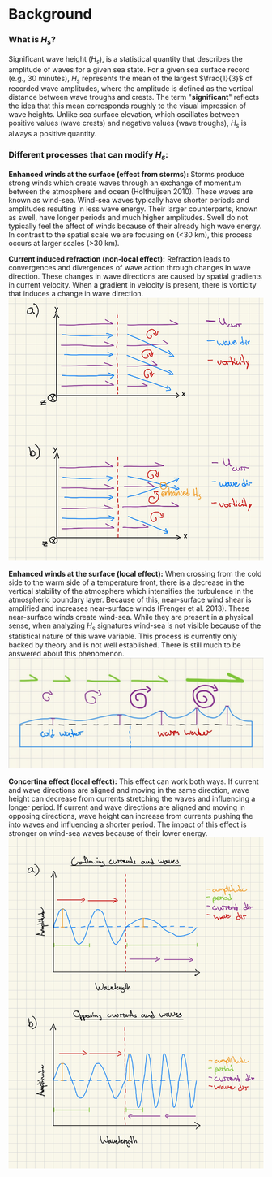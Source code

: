 # Background

### What is $H_s$?

Significant wave height ($H_s$), is a statistical quantity that describes the amplitude of waves for a given sea state. For a given sea surface record (e.g., 30 minutes), $H_s$ represents the mean of the largest $\frac{1}{3}$ of recorded wave amplitudes, where the amplitude is defined as the vertical distance between wave troughs and crests. The term "**significant**" reflects the idea that this mean corresponds roughly to the visual impression of wave heights. Unlike sea surface elevation, which oscillates between positive values (wave crests) and negative values (wave troughs), $H_s$ is always a positive quantity.

### Different processes that can modify $H_s$:

**Enhanced winds at the surface (effect from storms):** 
Storms produce strong winds which create waves through an exchange of momentum between the atmosphere and ocean (Holthuijsen 2010).  These waves are known as wind-sea. Wind-sea waves typically have shorter periods and amplitudes resulting in less wave energy. Their larger counterparts, known as swell, have longer periods and much higher amplitudes. Swell do not typically feel the affect of winds because of their already high wave energy. In contrast to the spatial scale we are focusing on (<30 km), this process occurs at larger scales (>30 km).

**Current induced refraction (non-local effect):** 
Refraction leads to convergences and divergences of wave action through changes in wave direction. These changes in wave directions are caused by spatial gradients in current velocity. When a gradient in velocity is present, there is vorticity that induces a change in wave direction.
![current_induced_refraction](./sketches/current_induced_refraction_sketch_cropped.jpg)

**Enhanced winds at the surface (local effect):** 
When crossing from the cold side to the warm side of a temperature front, there is a decrease in the vertical stability of the atmosphere which intensifies the turbulence in the atmospheric boundary layer. Because of this, near-surface wind shear is amplified and increases near-surface winds (Frenger et al. 2013). These near-surface winds create wind-sea. While they are present in a physical sense, when analyzing $H_s$ signatures wind-sea is not visible because of the statistical nature of this wave variable. This process is currently only backed by theory and is not well established. There is still much to be answered about this phenomenon.
![enhanced_surface_winds](./sketches/enhanced_surface_winds_sketch.jpg)

**Concertina effect (local effect):** 
This effect can work both ways. If current and wave directions are aligned and moving in the same direction, wave height can decrease from currents stretching the waves and influencing a longer period. If current and wave directions are aligned and moving in opposing directions, wave height can increase from currents pushing the into waves and influencing a shorter period. The impact of this effect is stronger on wind-sea waves because of their lower energy.
![concertina_sketch](./sketches/concertina_sketch.jpg)
